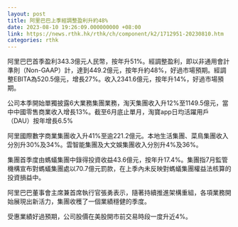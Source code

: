 ```yaml
---
layout: post
title: 阿里巴巴上季經調整盈利升約48%
date: 2023-08-10 19:26:09.000000000 +08:00
link: https://news.rthk.hk/rthk/ch/component/k2/1712951-20230810.htm
categories: rthk
---
```


阿里巴巴首季盈利343.3億元人民幣，按年升51%。經調整盈利，即以非通用會計準則（Non-GAAP）計，達到449.2億元，按年升約48%，好過市場預期。經調整EBITA為520.5億元，增長27%。收入2341.6億元，按年升14%，好過市場預期。

公司本季開始單獨披露6大業務集團業務，淘天集團收入升12%至1149.5億元，當中中國零售商業收入增長13%。截至6月底止單月，淘寶app日均活躍用戶（DAU）按年增長6.5%

阿里國際數字商業集團收入升41%至逾221.2億元。本地生活集團、菜鳥集團收入分別升30%及34%。雲智能集團及大文娛集團收入分別升4%及36%。

集團首季度由螞蟻集團中錄得投資收益43.6億元，按年升17.4%。集團指7月監管機構宣布對螞蟻集團處以70.7億元罰款，在上季內未反映對螞蟻集團權益法核算的投資損益中。

阿里巴巴董事會主席兼首席執行官張勇表示，隨著持續推進架構重組，各項業務開始展現出新活力，集團收穫了一個業績穩健的季度。

受惠業績好過預期，公司股價在美股開市前交易時段一度升近4%。
